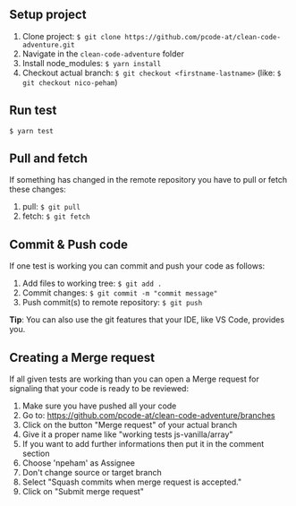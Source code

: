 ## Setup project
1. Clone project: `$ git clone https://github.com/pcode-at/clean-code-adventure.git`
2. Navigate in the `clean-code-adventure` folder
3. Install node_modules: `$ yarn install`
4. Checkout actual branch: `$ git checkout <firstname-lastname>` (like: `$ git checkout nico-peham`)

## Run test
`$ yarn test`

## Pull and fetch
If something has changed in the remote repository you have to pull or fetch these changes:
1. pull: `$ git pull`
2. fetch: `$ git fetch`

## Commit & Push code
If one test is working you can commit and push your code as follows:
1. Add files to working tree: `$ git add .`
2. Commit changes: `$ git commit -m "commit message"`
3. Push commit(s) to remote repository: `$ git push`

**Tip**: You can also use the git features that your IDE, like VS Code, provides you.


## Creating a Merge request
If all given tests are working than you can open a Merge request for signaling that your code is ready to be reviewed:
1. Make sure you have pushed all your code
2. Go to: https://github.com/pcode-at/clean-code-adventure/branches
3. Click on the button "Merge request" of your actual branch
4. Give it a proper name like "working tests js-vanilla/array"
5. If you want to add further informations then put it in the comment section
6. Choose 'npeham' as Assignee
7. Don't change source or target branch
8. Select "Squash commits when merge request is accepted."
9. Click on "Submit merge request"

